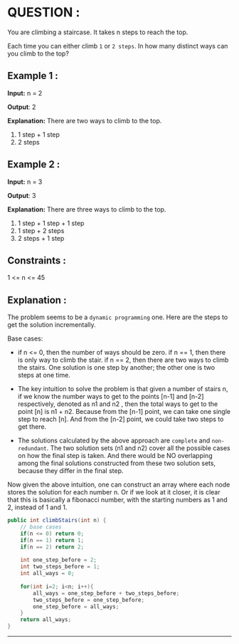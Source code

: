**<h1>QUESTION : </h1>**
You are climbing a staircase. It takes n steps to reach the top.

Each time you can either climb `1` or `2 steps`. In how many distinct ways can you climb to the top?

**<h2>Example 1 :</h2>**

**Input:**  n = 2

**Output**: 2

**Explanation:** There are two ways to climb to the top.
1. 1 step + 1 step
2. 2 steps

**<h2>Example 2 :</h2>**

**Input:**  n = 3

**Output**: 3

**Explanation:** There are three ways to climb to the top.
1. 1 step + 1 step + 1 step
2. 1 step + 2 steps
3. 2 steps + 1 step


**<h2>Constraints :</h2>**
1 <= n <= 45

**<h2>Explanation :</h2>**
The problem seems to be a `dynamic programming` one.
Here are the steps to get the solution incrementally.

Base cases:

* if n <= 0, then the number of ways should be zero.
if n == 1, then there is only way to climb the stair.
if n == 2, then there are two ways to climb the stairs. One solution is one step by another; the other one is two steps at one time.

* The key intuition to solve the problem is that given a number of stairs n, if we know the number ways to get to the points [n-1] and [n-2] respectively, denoted as n1 and n2 , then the total ways to get to the point [n] is n1 + n2. Because from the [n-1] point, we can take one single step to reach [n]. And from the [n-2] point, we could take two steps to get there.

* The solutions calculated by the above approach are `complete` and `non-redundant`. The two solution sets (n1 and n2) cover all the possible cases on how the final step is taken. And there would be NO overlapping among the final solutions constructed from these two solution sets, because they differ in the final step.

Now given the above intuition, one can construct an array where each node stores the solution for each number n. Or if we look at it closer, it is clear that this is basically a fibonacci number, with the starting numbers as 1 and 2, instead of 1 and 1.

```java
public int climbStairs(int n) {
    // base cases
    if(n <= 0) return 0;
    if(n == 1) return 1;
    if(n == 2) return 2;
    
    int one_step_before = 2;
    int two_steps_before = 1;
    int all_ways = 0;
    
    for(int i=2; i<n; i++){
    	all_ways = one_step_before + two_steps_before;
    	two_steps_before = one_step_before;
        one_step_before = all_ways;
    }
    return all_ways;
}
```

---